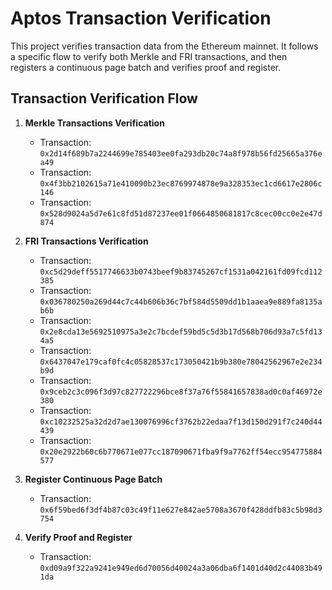 # Aptos Transaction Verification

This project verifies transaction data from the Ethereum mainnet. It follows a specific flow to verify both Merkle and
FRI transactions, and then registers a continuous page batch and verifies proof and register.

## Transaction Verification Flow

1. **Merkle Transactions Verification**
    - Transaction: `0x2d14f689b7a2244699e785403ee0fa293db20c74a8f978b56fd25665a376ea49`
    - Transaction: `0x4f3bb2102615a71e410090b23ec8769974878e9a328353ec1cd6617e2806c146`
    - Transaction: `0x528d9024a5d7e61c8fd51d87237ee01f0664850681817c8cec00cc0e2e47d874`

2. **FRI Transactions Verification**
    - Transaction: `0xc5d29deff5517746633b0743beef9b83745267cf1531a042161fd09fcd112385`
    - Transaction: `0x036780250a269d44c7c44b606b36c7bf584d5509dd1b1aaea9e889fa8135ab6b`
    - Transaction: `0x2e8cda13e5692510975a3e2c7bcdef59bd5c5d3b17d568b706d93a7c5fd134a5`
    - Transaction: `0x6437047e179caf0fc4c05828537c173050421b9b380e78042562967e2e234b9d`
    - Transaction: `0x9ceb2c3c096f3d97c827722296bce8f37a76f55841657838ad0c0af46972e380`
    - Transaction: `0xc10232525a32d2d7ae130076996cf3762b22edaa7f13d150d291f7c240d44439`
    - Transaction: `0x20e2922b60c6b770671e077cc187090671fba9f9a7762ff54ecc954775884577`

3. **Register Continuous Page Batch**
    - Transaction: `0x6f59bed6f3df4b87c03c49f11e627e842ae5708a3670f428ddfb83c5b98d3754`

4. **Verify Proof and Register**
    - Transaction: `0xd09a9f322a9241e949ed6d70056d40024a3a06dba6f1401d40d2c44083b491da`